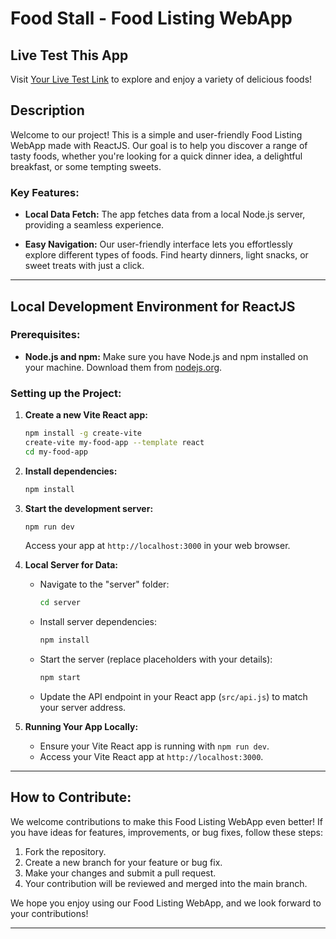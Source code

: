 # Food Stall - Food Listing WebApp

## Live Test This App

Visit [Your Live Test Link](https://your-live-link.com) to explore and enjoy a variety of delicious foods!

## Description
Welcome to our project! This is a simple and user-friendly Food Listing WebApp made with ReactJS. Our goal is to help you discover a range of tasty foods, whether you're looking for a quick dinner idea, a delightful breakfast, or some tempting sweets.

### Key Features:
- **Local Data Fetch:** The app fetches data from a local Node.js server, providing a seamless experience.

- **Easy Navigation:** Our user-friendly interface lets you effortlessly explore different types of foods. Find hearty dinners, light snacks, or sweet treats with just a click.

---- 

## Local Development Environment for ReactJS

### Prerequisites:

- **Node.js and npm:** Make sure you have Node.js and npm installed on your machine. Download them from [nodejs.org](https://nodejs.org/).

### Setting up the Project:

1. **Create a new Vite React app:**
    ```bash
    npm install -g create-vite
    create-vite my-food-app --template react
    cd my-food-app
    ```

2. **Install dependencies:**
    ```bash
    npm install
    ```

3. **Start the development server:**
    ```bash
    npm run dev
    ```
    Access your app at `http://localhost:3000` in your web browser.

4. **Local Server for Data:**
   - Navigate to the "server" folder:
     ```bash
     cd server
     ```
   - Install server dependencies:
     ```bash
     npm install
     ```
   - Start the server (replace placeholders with your details):
     ```bash
     npm start
     ```
   - Update the API endpoint in your React app (`src/api.js`) to match your server address.

5. **Running Your App Locally:**
   - Ensure your Vite React app is running with `npm run dev`.
   - Access your Vite React app at `http://localhost:3000`.

----

## How to Contribute:

We welcome contributions to make this Food Listing WebApp even better! If you have ideas for features, improvements, or bug fixes, follow these steps:

1. Fork the repository.
2. Create a new branch for your feature or bug fix.
3. Make your changes and submit a pull request.
4. Your contribution will be reviewed and merged into the main branch.

We hope you enjoy using our Food Listing WebApp, and we look forward to your contributions!

----
